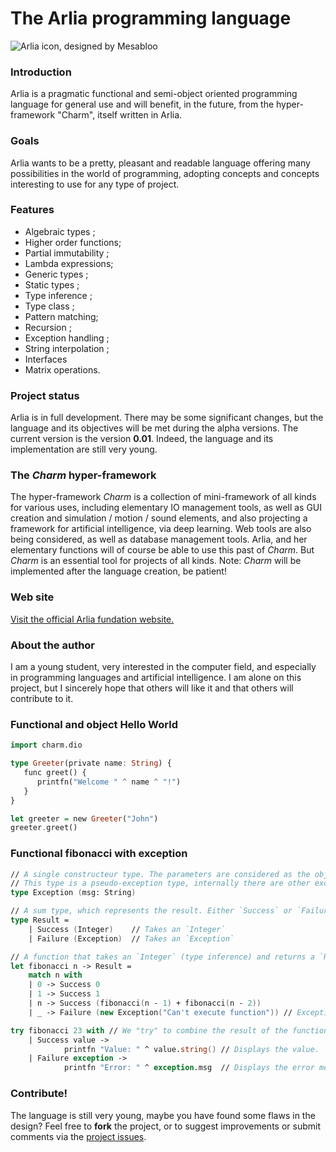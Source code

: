 # The Arlia programming language

![Arlia icon, designed by Mesabloo](http://image.noelshack.com/fichiers/2018/47/6/1543061036-arlia-gemstone-2.png)

### Introduction

Arlia is a pragmatic functional and semi-object oriented programming language for general use and will benefit, in the future, from the hyper-framework "Charm", itself written in Arlia.

### Goals

Arlia wants to be a pretty, pleasant and readable language offering many possibilities in the world of programming, adopting concepts and concepts interesting to use for any type of project.

### Features

- Algebraic types ;
- Higher order functions;
- Partial immutability ;
- Lambda expressions;
- Generic types ;
- Static types ;
- Type inference ;
- Type class ;
- Pattern matching;
- Recursion ;
- Exception handling ;
- String interpolation ;
- Interfaces
- Matrix operations.

### Project status

Arlia is in full development. There may be some significant changes, but the language and its objectives will be met during the alpha versions.
The current version is the version **0.01**. Indeed, the language and its implementation are still very young.

### The *Charm* hyper-framework

The hyper-framework *Charm* is a collection of mini-framework of all kinds for various uses, including elementary IO management tools, as well as GUI creation and simulation / motion / sound elements, and also projecting a framework for artificial intelligence, via deep learning. Web tools are also being considered, as well as database management tools.
Arlia, and her elementary functions will of course be able to use this past of *Charm*. But *Charm* is an essential tool for projects of all kinds.
Note: *Charm* will be implemented after the language creation, be patient! 

### Web site

[Visit the official Arlia fundation website.](https://vanaur.github.io/)

### About the author

I am a young student, very interested in the computer field, and especially in programming languages and artificial intelligence. I am alone on this project, but I sincerely hope that others will like it and that others will contribute to it.

### Functional and object Hello World

```hs
import charm.dio

type Greeter(private name: String) {
   func greet() {
      printfn("Welcome " ^ name ^ "!")
   }
}

let greeter = new Greeter("John")
greeter.greet()
```

### Functional fibonacci with exception

```fs
// A single constructeur type. The parameters are considered as the object fields.
// This type is a pseudo-exception type, internally there are other exceptions.
type Exception (msg: String)

// A sum type, which represents the result. Either `Success` or `Failure`.
type Result =
    | Success (Integer)    // Takes an `Integer`
    | Failure (Exception)  // Takes an `Exception`

// A function that takes an `Integer` (type inference) and returns a `Result`.
let fibonacci n -> Result =
    match n with
    | 0 -> Success 0
    | 1 -> Success 1
    | n -> Success (fibonacci(n - 1) + fibonacci(n - 2))
    | _ -> Failure (new Exception("Can't execute function")) // Exception with an unknown value, NaN for example.

try fibonacci 23 with // We "try" to combine the result of the function with these different possibilities:
    | Success value -> 
            printfn "Value: " ^ value.string() // Displays the value.
    | Failure exception ->
            printfn "Error: " ^ exception.msg  // Displays the error message.
```

### Contribute!

The language is still very young, maybe you have found some flaws in the design? Feel free to **fork** the project, or to suggest improvements or submit comments via the [project issues](https://github.com/vanaur/Arlia/issues).

